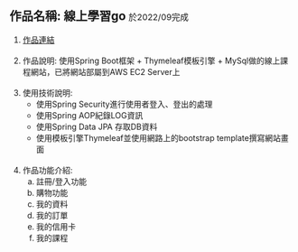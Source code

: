 <body>
    <div>
        <h2>作品名稱: 線上學習go <span style="margin-right: 20px; font-size: 15px; font-weight: normal;">於2022/09完成</span> </h2>
    </div>
    <ol>
        <li>
            <a href="http://13.56.232.122:8080/">作品連結</a>
        </li>
        <br>
        <li>
            作品說明: 使用Spring Boot框架 + Thymeleaf模板引擎 + MySql做的線上課程網站，已將網站部屬到AWS EC2 Server上
        </li>
        <br>
        <li>
            使用技術說明:
            <ul>
                <li>使用Spring Security進行使用者登入、登出的處理</li>
                <li>使用Spring AOP紀錄LOG資訊</li>
                <li>使用Spring Data JPA 存取DB資料</li>
                <li>使用模板引擎Thymeleaf並使用網路上的bootstrap template撰寫網站畫面</li>
            </ul>
        </li>
        <br>
        <li>
            作品功能介紹: 
            <ol type="a">
                <li>註冊/登入功能</li>
                <li>購物功能</li>
                <li>我的資料</li>
                <li>我的訂單</li>
                <li>我的信用卡</li>
                <li>我的課程</li>
            </ol>
        </li>
    </ol>
</body>
